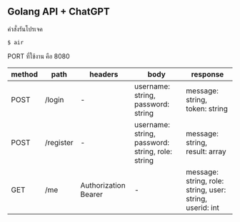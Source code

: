 ## Golang API + ChatGPT
คำสั่งรันโปรเจค
```bash
$ air
```

PORT ที่ใช้งาน คือ 8080

| method | path | headers | body | response |
| ------------- | ------------- | ------------- | ------------- | ------------- |
| POST | /login | - | username: string, password: string | message: string, token: string |
| POST | /register | - | username: string, password: string, role: string | message: string, result: array |
| GET | /me | Authorization Bearer | - | message: string, role: string, user: string, userid: int |